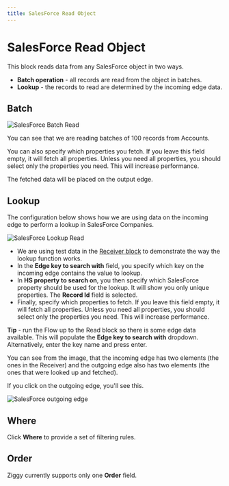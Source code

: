```yaml
---
title: SalesForce Read Object
---
```


# SalesForce Read Object


This block reads data from any SalesForce object in two ways.

- **Batch operation** - all records are read from the object in batches.
- **Lookup** - the records to read are determined by the incoming edge data.

## Batch

![SalesForce Batch Read](sf-read-batch.png#width=700)

You can see that we are reading batches of 100 records from Accounts.

You can also specify which properties you fetch. If you leave this field empty, it will fetch all properties.
Unless you need all properties, you should select only the properties you need. This will increase performance.

The fetched data will be placed on the output edge.

## Lookup
The configuration below shows how we are using data on the incoming edge to perform a lookup in SalesForce Companies.

![SalesForce Lookup Read](sf-read-lookup.png#width=900)

- We are using test data in the [Receiver block](Receiver.md) to demonstrate the way the lookup function works.
- In the **Edge key to search with** field, you specify which key on the incoming edge contains the value to lookup.
- In **HS property to search on**, you then specify which SalesForce property should be used for the lookup. It will show you only unique properties. The **Record Id** field is selected.
- Finally, specify which properties to fetch. If you leave this field empty, it will fetch all properties.
  Unless you need all properties, you should select only the properties you need. This will increase performance.

**Tip** - run the Flow up to the Read block so there is some edge data available.
This will populate the **Edge key to search with** dropdown. Alternatively, enter the key name and press enter.

You can see from the image, that the incoming edge has two elements (the ones in the Receiver)
and the outgoing edge also has two elements (the ones that were looked up and fetched).

If you click on the outgoing edge, you'll see this.

![SalesForce outgoing edge](sf-read-lookup-outgoing.png#width=500)

## Where
Click **Where** to provide a set of filtering rules. 

## Order
Ziggy currently supports only one **Order** field.